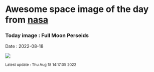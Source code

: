 
# Awesome space image of the day from [nasa](https://api.nasa.gov/)

### Today image : Full Moon Perseids

Date : 2022-08-18


![](https://apod.nasa.gov/apod/image/2208/perseids2022jcc2k800.jpg)

<small>Latest update : Thu Aug 18 14:17:05 2022</small>


